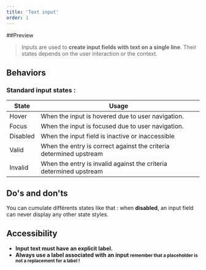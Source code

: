 ```yaml
---
title: 'Text input'
order: 1
---
```

##Preview
 > Inputs are used to **create input fields with text on a single line**. Their states depends on the user interaction or the context.

## Behaviors
### Standard input states :

| State          | Usage                                                                                     |
| -------------- | ----------------------------------------------------------------------------------------- |
| Hover          | When the input is hovered due to user navigation.                                         |
| Focus          | When the input is focused due to user navigation.                                         |
| Disabled       | When the input field is inactive or inaccessible                                          |
| Valid          | When the entry is correct against the criteria determined upstream                        |
| Invalid        | When the entry is invalid against the criteria determined upstream                        |


## Do's and don'ts

<hintitem>
You can cumulate différents states like that :
</hintitem>
<pattern path="src/patterns/--input/input-invalid-event"></pattern>

<hintitem dont=true>
when <strong>disabled</strong>, an input field can never display any other state styles.
</hintitem>
<pattern path="src/patterns/--input/input-default-disabled"></pattern>

## Accessibility
* **Input text must have an explicit label.**
* **Always use a label associated with an input <small>remember that a placeholder is not a replacement for a label !**</small>